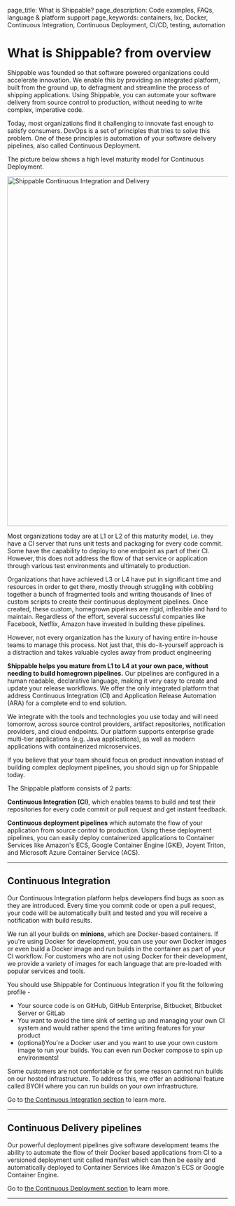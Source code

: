 page_title: What is Shippable?
page_description: Code examples, FAQs, language & platform support
page_keywords: containers, lxc, Docker, Continuous Integration, Continuous Deployment, CI/CD, testing, automation

# What is Shippable? from overview

Shippable was founded so that software powered organizations could accelerate innovation. We enable this by providing an integrated platform, built from the ground up, to defragment and streamline the process of shipping applications. Using Shippable, you can automate your software delivery from source control to production, without needing to write complex, imperative code.

Today, most organizations find it challenging to innovate fast enough to satisfy consumers. DevOps is a set of principles that tries to solve this problem. One of these principles is automation of your software delivery pipelines, also called Continuous Deployment.

The picture below shows a high level maturity model for Continuous Deployment.

<img src="pipelines/images/cdMaturityModel.png" alt="Shippable Continuous Integration and Delivery" style="width:800px;"/>

Most organizations today are at L1 or L2 of this maturity model, i.e. they have a CI server that runs unit tests and packaging for every code commit. Some have the capability to deploy to one endpoint as part of their CI. However, this does not address the flow of that service or application through various test environments and ultimately to production.

Organizations that have achieved L3 or L4 have put in significant time and resources in order to get there, mostly through struggling with cobbling together a bunch of fragmented tools and writing thousands of lines of custom scripts to create their continuous deployment pipelines. Once created, these custom, homegrown pipelines are rigid, inflexible and hard to maintain. Regardless of the effort, several successful companies like Facebook, Netflix, Amazon have invested in building these pipelines.

However, not every organization has the luxury of having entire in-house teams to manage this process. Not just that, this do-it-yourself approach is a distraction and takes valuable cycles away from product engineering  

**Shippable helps you mature from L1 to L4 at your own pace, without needing to build homegrown pipelines.** Our pipelines are configured in a human readable, declarative language, making it very easy to create and update your release workflows. We offer the only integrated platform that address Continuous Integration (CI) and Application Release Automation (ARA) for a complete end to end solution.

We integrate with the tools and technologies you use today and will need tomorrow, across source control providers, artifact repositories, notification providers, and cloud endpoints. Our platform supports enterprise grade multi-tier applications (e.g. Java applications), as well as modern applications with containerized microservices.

If you believe that your team should focus on product innovation instead of building complex deployment pipelines, you should sign up for Shippable today.

The Shippable platform consists of 2 parts:

**Continuous Integration (CI)**, which enables teams to build and test their repositories for every code commit or pull request and get instant feedback.

**Continuous deployment pipelines** which automate the flow of your application from source control to production. Using these deployment pipelines, you can easily deploy containerized applications to Container Services like Amazon's ECS, Google Container Engine (GKE), Joyent Triton, and Microsoft Azure Container Service (ACS).

---

## Continuous Integration
Our Continuous Integration platform helps developers find bugs as soon as they are introduced. Every time you commit code or open a pull request, your code will be automatically built and tested and you will receive a notification with build results.

We run all your builds on **minions**, which are Docker-based containers. If you're using Docker for development, you can use your own Docker images or even build a Docker image and run builds in the container as part of your CI workflow. For customers who are not using Docker for their development, we provide a variety of images for each language that are pre-loaded with popular services and tools.

You should use Shippable for Continuous Integration if you fit the following profile -

* Your source code is on GitHub, GitHub Enterprise, Bitbucket, Bitbucket Server or GitLab
* You want to avoid the time sink of setting up and managing your own CI system and would rather spend the time writing features for your product   
* (optional)You're a Docker user and you want to use your own custom image to run your builds. You can even run Docker compose to spin up environments!

Some customers are not comfortable or for some reason cannot run builds on our hosted infrastructure. To address this, we offer an additional feature called BYOH where you can run builds on your own infrastructure.

Go to [the Continuous Integration section](/ci/overview/) to learn more.

---

## Continuous Delivery pipelines

Our powerful deployment pipelines give software development teams the ability to automate the flow of their Docker based applications from CI to a versioned deployment unit called manifest which can then be easily and automatically deployed to Container Services like Amazon's ECS or Google Container Engine.

Go to [the Continuous Deployment section](/pipelines/overview/) to learn more.

---

